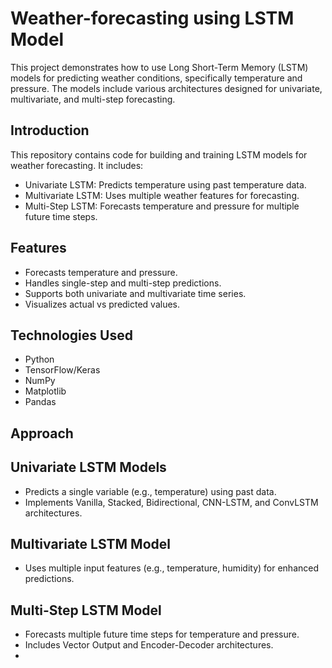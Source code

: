 # Weather-forecasting using LSTM Model
This project demonstrates how to use Long Short-Term Memory (LSTM) models for predicting weather conditions, specifically temperature and pressure. The models include various architectures designed for univariate, multivariate, and multi-step forecasting.


## Introduction
This repository contains code for building and training LSTM models for weather forecasting. 
It includes:
- Univariate LSTM: Predicts temperature using past temperature data.
- Multivariate LSTM: Uses multiple weather features for forecasting.
- Multi-Step LSTM: Forecasts temperature and pressure for multiple future time steps.

## Features
- Forecasts temperature and pressure.
- Handles single-step and multi-step predictions.
- Supports both univariate and multivariate time series.
- Visualizes actual vs predicted values.

## Technologies Used
- Python
- TensorFlow/Keras
- NumPy
- Matplotlib
- Pandas

## Approach

## Univariate LSTM Models
- Predicts a single variable (e.g., temperature) using past data.
- Implements Vanilla, Stacked, Bidirectional, CNN-LSTM, and ConvLSTM architectures.

## Multivariate LSTM Model
- Uses multiple input features (e.g., temperature, humidity) for enhanced predictions.

## Multi-Step LSTM Model
- Forecasts multiple future time steps for temperature and pressure.
- Includes Vector Output and Encoder-Decoder architectures.
- 





  



  




